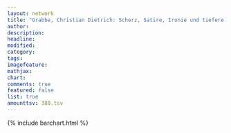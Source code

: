 ```yaml
---
layout: network
title: "Grabbe, Christian Dietrich: Scherz, Satire, Ironie und tiefere Bedeutung (1822)"
author:
description:
headline:
modified:
category:
tags:
imagefeature: 
mathjax: 
chart: 
comments: true
featured: false
list: true
amounttsv: 380.tsv
---
```

{% include barchart.html %}
